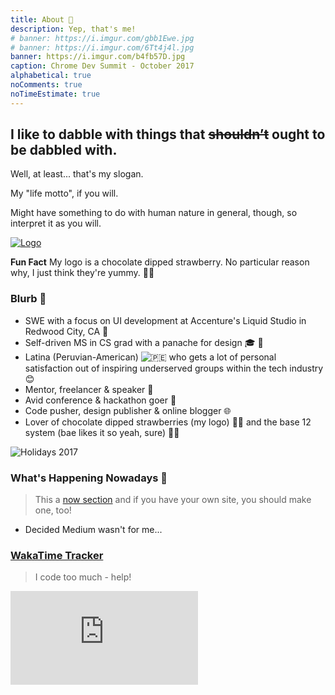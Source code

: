 ```yaml
---
title: About 👀️
description: Yep, that's me!
# banner: https://i.imgur.com/gbb1Ewe.jpg
# banner: https://i.imgur.com/6Tt4j4l.jpg
banner: https://i.imgur.com/b4fb57D.jpg
caption: Chrome Dev Summit - October 2017
alphabetical: true
noComments: true
noTimeEstimate: true
---
```


<h2>I like to dabble with things that <del>shouldn’t</del> ought to be dabbled with.</h2>

Well, at least... that's my slogan.

My "life motto", if you will.

Might have something to do with human nature in general, though, so interpret it as you will.

[![Logo](https://i.imgur.com/20odQOI.png)](https://www.behance.net/gallery/55919431/New-Logo-FVCproductions)

<p class="notice"><b>Fun Fact</b> My logo is a chocolate dipped strawberry. No particular
reason why, I just think they're yummy. 🍓🍫</p>

### Blurb 📇

* SWE with a focus on UI development at Accenture's Liquid Studio in Redwood City, CA 💼
* Self-driven MS in CS grad with a panache for design 🎓️ 🔨️
* Latina (Peruvian-American) <img class="emoji" src="//abs.twimg.com/emoji/v2/72x72/1f1f5-1f1ea.png" draggable="false" alt="🇵🇪" title="Flag of Peru" aria-label="Emoji: Flag of Peru"> who gets a lot of personal satisfaction out of inspiring underserved groups within the tech industry 😊
* Mentor, freelancer & speaker 💬️
* Avid conference & hackathon goer 🚗
* Code pusher, design publisher & online blogger 🌐️
* Lover of chocolate dipped strawberries (my logo) 🍓️🍫️ and the base 12 system (bae likes it so yeah, sure) 📐😍

![Holidays 2017](https://i.imgur.com/6Tt4j4l.jpg)

### What's Happening Nowadays 📅

> This a [now section](https://nownownow.com/about) and if you have your own site, you should make one, too!

* Decided Medium wasn't for me...

### [WakaTime Tracker](//wakatime.com/share/@fvcproductions)

> I code too much - help!

<embed src="https://wakatime.com/share/@fvcproductions/96c7ec55-befc-4727-9b6b-d14b997dbcad.svg">
